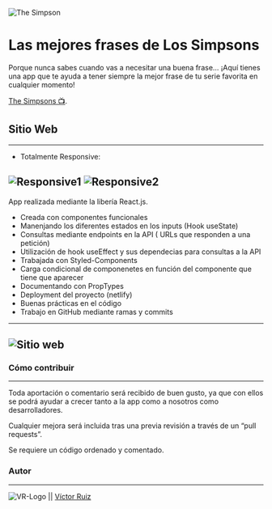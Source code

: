 ![The Simpson](https://res.cloudinary.com/dhd9jgrw3/image/upload/v1611749228/proyectos/Breaking%20Bad/logo-simpsons_ygqqfl.png)

# Las mejores frases de Los Simpsons

Porque nunca sabes cuando vas a necesitar una buena frase... ¡Aquí tienes una app que te ayuda a tener siempre la mejor frase de tu serie favorita en cualquier momento!

[The Simpsons 📺](https://tender-curie-6812b3.netlify.app/).

## Sitio Web
---
- Totalmente Responsive:

![Responsive1](https://res.cloudinary.com/dhd9jgrw3/image/upload/v1611749199/proyectos/Breaking%20Bad/iphone_2_j3mjsy.png)
![Responsive2](https://res.cloudinary.com/dhd9jgrw3/image/upload/v1611749199/proyectos/Breaking%20Bad/iphone_1_lf4fuy.png)
---

App realizada mediante la libería React.js.

- Creada con componentes funcionales
- Manenjando los diferentes estados en los inputs (Hook useState)
- Consultas mediante endpoints en la API ( URLs que responden a una petición)
- Utilización de hook useEffect y sus dependecias para consultas a la API
- Trabajada con Styled-Components
- Carga condicional de componenetes en función del componente que tiene que aparecer
- Documentando con PropTypes
- Deployment del proyecto (netlify)
- Buenas prácticas en el código
- Trabajo en GitHub mediante ramas y commits

---
![Sitio web](https://res.cloudinary.com/dhd9jgrw3/image/upload/v1611749203/proyectos/Breaking%20Bad/screencapture-localhost-3000-2021-01-27-12_55_57_jrvwhv.png)
---



### Cómo contribuir
---
Toda aportación o comentario será recibido de buen gusto, ya que con ellos se podrá ayudar a crecer tanto a la app como a nosotros como desarrolladores.

Cualquier mejora será incluida tras una previa revisión a través de un “pull requests”.

Se requiere un código ordenado y comentado.


### Autor
---

![VR-Logo](https://res.cloudinary.com/dhd9jgrw3/image/upload/v1610528741/Logos%20VR/logo-vr_cmhmpa.jpg) || [Víctor Ruiz](https://www.linkedin.com/in/victormmorales/)